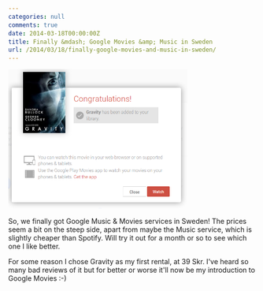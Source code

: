 ```yaml
---
categories: null
comments: true
date: 2014-03-18T00:00:00Z
title: Finally &mdash; Google Movies &amp; Music in Sweden
url: /2014/03/18/finally-google-movies-and-music-in-sweden/
---
```


<img class="right" src="/images/play-movies.png" style="width: 364px;">

So, we finally got Google Music & Movies services in Sweden!  The
prices seem a bit on the steep side, apart from maybe the Music
service, which is slightly cheaper than Spotify.  Will try it out for
a month or so to see which one I like better.

For some reason I chose Gravity as my first rental, at 39 Skr.  I've
heard so many bad reviews of it but for better or worse it'll now be
my introduction to Google Movies :-)

